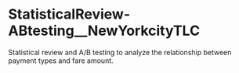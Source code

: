 # StatisticalReview-ABtesting__NewYorkcityTLC
Statistical review and A/B testing to analyze the relationship between payment types and fare amount.
